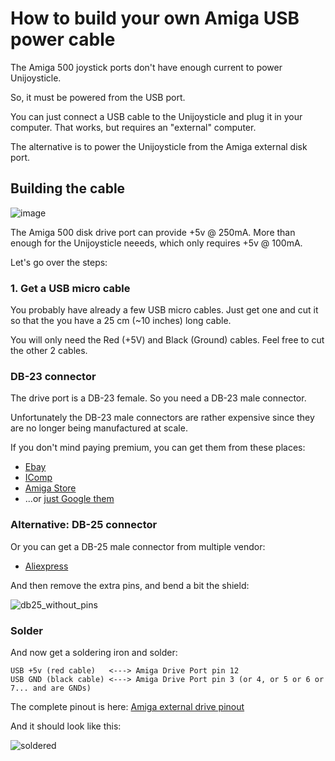 # How to build your own Amiga USB power cable


The Amiga 500 joystick ports don't have enough current to power Unijoysticle.

So, it must be powered from the USB port.

You can just connect a USB cable to the Unijoysticle and plug it in your computer. That works, but requires an "external" computer.

The alternative is to power the Unijoysticle from the Amiga external disk port.


## Building the cable

![image][complete_cable]

The Amiga 500 disk drive port can provide +5v @ 250mA. More than enough for the Unijoysticle neeeds, which only requires +5v @ 100mA.


Let's go over the steps:

[complete_cable]: https://lh3.googleusercontent.com/pw/AM-JKLX1h8BIZUTdIzU6P_mC6mPDTxCe9GQnnYKjc08f4ARav_fc8LyaSBGO6SvssALuR9QEA_GPan_OuojYyjrmxiI2_TKVjC0Y9oqzdwhxdJTVpmON_ItBKkc6M-kMGRjYyp7Nyz3O_nnf_0Zb6IHo-1Q_WQ=-no

[pinout]: https://old.pinouts.ru/HD/ExtDiskAmiga_pinout.shtml

### 1. Get a USB micro cable

You probably have already a few USB micro cables. Just get one and cut it so that the you have a 25 cm (~10 inches) long cable.

You will only need the Red (+5V) and Black (Ground) cables. Feel free to cut the other 2 cables.

### DB-23 connector

The drive port is a DB-23 female. So you need a DB-23 male connector.

Unfortunately the DB-23 male connectors are rather expensive since they are no longer being manufactured at scale.

If you don't mind paying premium, you can get them from these places:

* [Ebay][ebay]
* [IComp][icomp]
* [Amiga Store][amiga_store]
* ...or [just Google them][google]

[ebay]: https://www.ebay.com/itm/23-WAY-MALE-D-PLUG-DB23-CONNECTOR-FOR-COMMODORE-AMIGA-RARE-/390415565147?_ul=IN
[icomp]: https://icomp.de/shop-icomp/en/produkt-details/product/db23-male-connector.html
[amiga_store]: https://amigastore.eu/790-db23-male-connector.html
[google]: https://www.google.com/search?q=DB-23+male+connector&oq=db-23+male+connector

### Alternative: DB-25 connector

Or you can get a DB-25 male connector from multiple vendor:

* [Aliexpress][aliexpress]

And then remove the extra pins, and bend a bit the shield:

![db25_without_pins][db25_no_pins]

[aliexpress]: https://www.aliexpress.us/item/2251832655624766.html?spm=a2g0o.order_list.order_list_main.61.24dc18027PITT9&gatewayAdapt=glo2usa&_randl_shipto=US
[db25_no_pins]: https://lh3.googleusercontent.com/pw/AL9nZEUfV8rRMBE8P6En2caIlgDeJMNkwIT1aN7swTMXvBx1reyQ19fGjeddPHy1q9Ka-0MnwCPwEynLb6bZZO9m3qNH_JTYUqFank33AgKXYHFHOR-uT4sBgsYyB-lLu65X8jGfaw9A-K1CbB94wN3rEx2XFw=-no

### Solder

And now get a soldering iron and solder:


```
USB +5v (red cable)   <---> Amiga Drive Port pin 12
USB GND (black cable) <---> Amiga Drive Port pin 3 (or 4, or 5 or 6 or 7... and are GNDs)
```

The complete pinout is here: [Amiga external drive pinout][pinout]

And it should look like this:

![soldered][soldered]


[soldered]: https://lh3.googleusercontent.com/pw/AL9nZEVJqSWg3jRuoEu66gHtM16H6VYkCUCaObHsAdmCjlbFFx4CG276pd-iMZVlrtooP63-sppP_1knTVFmUVzJNsj0pn1rfys5hGINAxZd2pApwRrDgATPQoVse7Y3ZLiGVbUk_Gs5ym0MHflICT7X5MsEYg=-no
